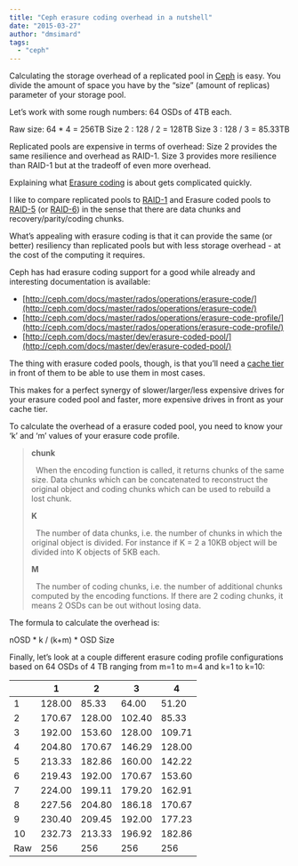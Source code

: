 ```yaml
---
title: "Ceph erasure coding overhead in a nutshell"
date: "2015-03-27"
author: "dmsimard"
tags: 
  - "ceph"
---
```


Calculating the storage overhead of a replicated pool in [Ceph](http://ceph.com/) is easy. You divide the amount of space you have by the “size” (amount of replicas) parameter of your storage pool.

Let’s work with some rough numbers: 64 OSDs of 4TB each.

Raw size: 64 \* 4  = 256TB
Size 2  : 128 / 2 = 128TB
Size 3  : 128 / 3 = 85.33TB

Replicated pools are expensive in terms of overhead: Size 2 provides the same resilience and overhead as RAID\-1. Size 3 provides more resilience than RAID\-1 but at the tradeoff of even more overhead.

Explaining what [Erasure coding](http://en.wikipedia.org/wiki/Erasure_code) is about gets complicated quickly.

I like to compare replicated pools to [RAID\-1](http://en.wikipedia.org/wiki/Standard_RAID_levels#RAID_1) and Erasure coded pools to [RAID\-5](http://en.wikipedia.org/wiki/Standard_RAID_levels#RAID_5) (or [RAID\-6](http://en.wikipedia.org/wiki/Standard_RAID_levels#RAID_6)) in the sense that there are data chunks and recovery/parity/coding chunks.

What’s appealing with erasure coding is that it can provide the same (or better) resiliency than replicated pools but with less storage overhead - at the cost of the computing it requires.

Ceph has had erasure coding support for a good while already and interesting documentation is available:

- [http://ceph.com/docs/master/rados/operations/erasure-code/](http://ceph.com/docs/master/rados/operations/erasure-code/)
- [http://ceph.com/docs/master/rados/operations/erasure-code-profile/](http://ceph.com/docs/master/rados/operations/erasure-code-profile/)
- [http://ceph.com/docs/master/dev/erasure-coded-pool/](http://ceph.com/docs/master/dev/erasure-coded-pool/)

The thing with erasure coded pools, though, is that you’ll need a [cache tier](http://docs.ceph.com/docs/master/rados/operations/cache-tiering/) in front of them to be able to use them in most cases.

This makes for a perfect synergy of slower/larger/less expensive drives for your erasure coded pool and faster, more expensive drives in front as your cache tier.

To calculate the overhead of a erasure coded pool, you need to know your ‘k’ and ‘m’ values of your erasure code profile.

> **chunk**
> 
>   When the encoding function is called, it returns chunks of the same size. Data chunks which can be concatenated to reconstruct the original object and coding chunks which can be used to rebuild a lost chunk.
> 
> **K**
> 
>   The number of data chunks, i.e. the number of chunks in which the original object is divided. For instance if K = 2 a 10KB object will be divided into K objects of 5KB each.
> 
> **M**
> 
>   The number of coding chunks, i.e. the number of additional chunks computed by the encoding functions. If there are 2 coding chunks, it means 2 OSDs can be out without losing data.

The formula to calculate the overhead is:

nOSD \* k / (k+m) \* OSD Size

Finally, let’s look at a couple different erasure coding profile configurations based on 64 OSDs of 4 TB ranging from m=1 to m=4 and k=1 to k=10:

|     | 1      | 2      | 3      | 4      |
|-----|--------|--------|--------|--------|
| 1   | 128.00 | 85.33  | 64.00  | 51.20  |
| 2   | 170.67 | 128.00 | 102.40 | 85.33  |
| 3   | 192.00 | 153.60 | 128.00 | 109.71 |
| 4   | 204.80 | 170.67 | 146.29 | 128.00 |
| 5   | 213.33 | 182.86 | 160.00 | 142.22 |
| 6   | 219.43 | 192.00 | 170.67 | 153.60 |
| 7   | 224.00 | 199.11 | 179.20 | 162.91 |
| 8   | 227.56 | 204.80 | 186.18 | 170.67 |
| 9   | 230.40 | 209.45 | 192.00 | 177.23 |
| 10  | 232.73 | 213.33 | 196.92 | 182.86 |
| Raw | 256    | 256    | 256    | 256    |
